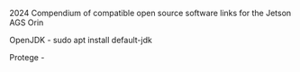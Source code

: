 2024 Compendium of compatible open source software links for the Jetson AGS Orin

OpenJDK -  sudo apt install default-jdk 

Protege - 

